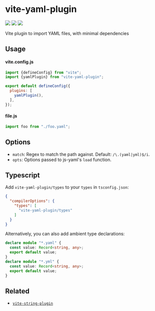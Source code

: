 # vite-yaml-plugin
[![](https://img.shields.io/npm/v/vite-yaml-plugin.svg?style=flat)](https://www.npmjs.org/package/vite-yaml-plugin) [![](https://img.shields.io/npm/dm/vite-yaml-plugin.svg)](https://www.npmjs.org/package/vite-yaml-plugin) [![](https://packagephobia.com/badge?p=vite-yaml-plugin)](https://packagephobia.com/result?p=vite-yaml-plugin)

Vite plugin to import YAML files, with minimal dependencies

## Usage

#### vite.config.js

```js
import {defineConfig} from "vite";
import {yamlPlugin} from "vite-yaml-plugin";

export default defineConfig({
  plugins: [
    yamlPlugin(),
  ],
});
```
#### file.js

```js
import foo from "./foo.yaml";
```

## Options

- `match`: Regex to match the path against. Default: `/\.(yaml|yml)$/i`.
- `opts`: Options passed to js-yaml's `load` function.

## Typescript

Add `vite-yaml-plugin/types` to your `types` in `tsconfig.json`:

```json
{
  "compilerOptions": {
    "types": [
      "vite-yaml-plugin/types"
    ]
  }
}
```

Alternatively, you can also add ambient type declarations:

```ts
declare module "*.yaml" {
  const value: Record<string, any>;
  export default value;
}
declare module "*.yml" {
  const value: Record<string, any>;
  export default value;
}
```

## Related

- [`vite-string-plugin`](https://github.com/silverwind/vite-string-plugin)
